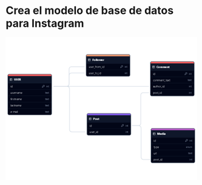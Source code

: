 <!--hide-->
# Crea el modelo de base de datos para Instagram
<!--endhide-->

![alt text](<src/Diagram IG.png>)